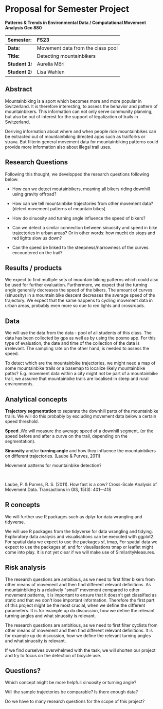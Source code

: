 # Proposal for Semester Project

**Patterns & Trends in Environmental Data / Computational Movement Analysis Geo 880**

| Semester:      | FS23                              |
|:---------------|:----------------------------------|
| **Data:**      | Movement data from the class pool |
| **Title:**     | Detecting mountainbikers          |
| **Student 1:** | Aurelia Möri                      |
| **Student 2:** | Lisa Wahlen                       |

## Abstract

<!-- (50-60 words) -->

Mountainbiking is a sport which becomes more and more popular in Switzerland. It is therefore interesting, to assess the behavior and pattern of mountainbikers. This information can not only serve community planning, but also be out of interest for the support of legalization of trails in Switzerland.

Deriving information about where and when people ride mountainbikes can be extracted out of mountainbiking directed apps such as trailforks or strava. But filterin general movement data for mountainbiking patterns could provide more information also about illegal trail uses.

## Research Questions

<!-- (50-60 words) -->

Following this thought, we developped the research questions following below:

-   How can we detect moutainbikers, meaning all bikers riding downhill using gravity offroad?

-   How can we tell mountainbike trajectories from other movement data? (detect movement patterns of mountain bikes) 

-   How do sinuosity and turning angle influence the speed of bikers? 

-   Can we detect a similar connection between sinuosity and speed in bike trajectories in urban areas? Or in other words: how mucht do stops and red lights slow us down? 

-   Can the speed be linked to the steepness/narrowness of the curves encountered on the trail? 

## Results / products

<!-- What do you expect, anticipate? -->

We expect to find multiple sets of mountain biking patterns which could also be used for further evaluation.
Furthermore, we expect that the turning angle generally decreases the speed of the bikers. The amount of curves (sinuosity) in a mountain bike descent decreases the average speed of the trajectory. We expect that the same happens to cycling movement data in urban areas, probably even more so due to red lights and crossroads.  

## Data

<!-- What data will you use? Will you require additional context data? Where do you get this data from? Do you already have all the data? -->

We will use the data from the data - pool of all students of this class. The data has been collected by gps as well as by using the posmo app. For this type of evaluation, the date and time of the collection of the data is irrelevant. The sampling rate on the other hand, is needed to assess the speed.

To detect which are the mountainbike trajectories, we might need a map of some mountainbike trails or a basemap to localize likely mountainbike paths? E.g. movement data within a city might not be part of a mountainbike trail, we assume that mountainbike trails are localised in steep and rural environments.

## Analytical concepts

<!-- Which analytical concepts will you use? What conceptual movement spaces and respective modelling approaches of trajectories will you be using? What additional spatial analysis methods will you be using? -->

**Trajectory segmentation** to separate the downhill parts of the mountainbike trails. We will do this probably by excluding movement data below a certain speed threshold. 

**Speed** ,We will measure the average speed of a downhill segment. (or the speed before and after a curve on the trail, depending on the segmentation). 

**Sinuosity** and/or **turning angle** and how they influence the mountainbikers on different trajectories. (Laube & Purves, 2011) 

Movement patterns for mountainbike detection? 

 

Laube, P. & Purves, R. S. (2011). How fast is a cow? Cross-Scale Analysis of Movement Data. Transactions in GIS, 15(3): 401--418 

## R concepts

<!-- Which R concepts, functions, packages will you mainly use. What additional spatial analysis methods will you be using? -->

We will further use R packages such as dplyr for data wrangling and tidyverse.

We will use R packages from the tidyverse for data wrangling and tidying. Exploratory data analysis and visualisations can be executed with ggplot2. For spatial data we expect to use the packages sf, tmap,
For spatial data we expect to use the packages sf, and for visualisations tmap or leaflet might come into play. It is not yet clear if we will make use of SimilarityMeasures. 

## Risk analysis

<!-- What could be the biggest challenges/problems you might face? What is your plan B? -->

The research questions are ambitious, as we need to first filter bikers from other means of movement and then find different relevant definitions. As mountainbiking is a relatively "small" movement compared to other movement patterns, it is important to ensure that it doesn't get classified as static and that we don't lose important information. Therefore the first part of this project might be the most crucial, when we define the different parameters. It is for example up do discussion, how we define the relevant turning angles and what sinuosity is relevant.

The research questions are ambitious, as we need to first filter cyclists from other means of movement and then find different relevant definitions. It is for example up do discussion, how we define the relevant turning angles and what sinuosity is relevant. 

If we find ourselves overwhelmed with the task, we will shorten our project and try to focus on the detection of bicycle use. 

## Questions?

<!-- Which questions would you like to discuss at the coaching session? -->

Which concept might be more helpful: sinuosity or turning angle?

Will the sample trajectories be comparable? Is there enough data? 

Do we have to many research questions for the scope of this project?

